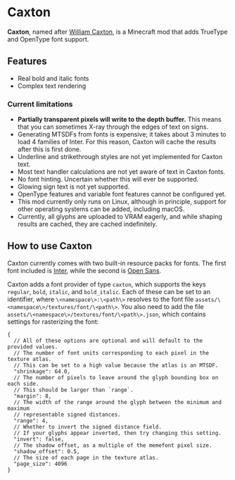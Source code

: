 # Caxton

**Caxton**, named after [William Caxton], is a Minecraft mod that adds TrueType and OpenType font support.

## Features

* Real bold and italic fonts
* Complex text rendering

### Current limitations

* **Partially transparent pixels will write to the depth buffer.** This means that you can sometimes X-ray through the
  edges of text on signs.
* Generating MTSDFs from fonts is expensive; it takes about 3 minutes to load 4 families of Inter. For this reason,
  Caxton will cache the results after this is first done.
* Underline and strikethrough styles are not yet implemented for Caxton text.
* Most text handler calculations are not yet aware of text in Caxton fonts.
* No font hinting. Uncertain whether this will ever be supported.
* Glowing sign text is not yet supported.
* OpenType features and variable font features cannot be configured yet.
* This mod currently only runs on Linux, although in principle, support for other operating systems can be added,
  including macOS.
* Currently, all glyphs are uploaded to VRAM eagerly, and while shaping results are cached, they are cached
  indefinitely.

## How to use Caxton

Caxton currently comes with two built-in resource packs for fonts. The first font included is [Inter], while the second
is [Open Sans].

Caxton adds a font provider of type `caxton`, which supports the keys `regular`, `bold`, `italic`, and `bold_italic`.
Each of these can be set to an identifier, where `\<namespace\>:\<path\>` resolves
to the font file `assets/\<namespace\>/textures/font/\<path\>`. You also need to add the
file `assets/\<namespace\>/textures/font/\<path\>.json`, which contains settings for rasterizing the font:

```json5
{
  // All of these options are optional and will default to the provided values.
  // The number of font units corresponding to each pixel in the texture atlas.
  // This can be set to a high value because the atlas is an MTSDF.
  "shrinkage": 64.0,
  // The number of pixels to leave around the glyph bounding box on each side.
  // This should be larger than `range`.
  "margin": 8,
  // The width of the range around the glyph between the minimum and maximum
  // representable signed distances.
  "range": 4,
  // Whether to invert the signed distance field.
  // If your glyphs appear inverted, then try changing this setting.
  "invert": false,
  // The shadow offset, as a multiple of the memefont pixel size.
  "shadow_offset": 0.5,
  // The size of each page in the texture atlas.
  "page_size": 4096
}
```

[William Caxton]: https://en.wikipedia.org/wiki/William_Caxton

[Inter]: https://github.com/rsms/inter

[Open Sans]: https://github.com/googlefonts/opensans

